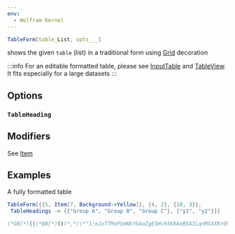 ```yaml
---
env:
  - Wolfram Kernel
---
```

```mathematica
TableForm[table_List, opts___]
```
shows the given `table` (list) in a traditional form using [Grid](frontend/Reference/Decorations/Grid.md) decoration

:::info
For an editable formatted table, please see [InputTable](frontend/Reference/GUI/InputTable.md) and [TableView](frontend/Reference/GUI/TableView.md). It fits especially for a large datasets
:::

## Options
### `TableHeading`


## Modifiers
See [Item](frontend/Reference/Decorations/Item.md)

## Examples
A fully formatted table 

```mathematica
TableForm[{{5, Item[7, Background->Yellow]}, {4, 2}, {10, 3}}, 
 TableHeadings -> {{"Group A", "Group B", "Group C"}, {"y1", "y2"}}]
```

```mathematica @
(*GB[*){{(*BB[*)()(*,*)(*"1:eJxTTMoPSmNkYGAoZgESHvk5KRAeB5AILqnMSXXKr0hjgskHleakFouApDLyy4NLijLz0p0zEosSk0tSi4qLWYESbok5xakAImsVPw=="*)(*]BB*)(*|*),(*|*)"y1"(*|*),(*|*)"y2"}(*||*),(*||*){"Group A"(*|*),(*|*)5(*|*),(*|*)7(*VB[*)(**)(*,*)(*"1:eJxTTMoPSmNkYGAoZgESHvk5KWlMIB47kPAsSc11yq+ACICkg0pzUou5gAynxOTs9KL80ryUNGaQJAdI0t3JOT8nvygTZBqEAGIGNN08QEZwSVFmgX+eZ15BaUkxK1DALTGnOBUAl00daw=="*)(*]VB*)}(*||*),(*||*){"Group B"(*|*),(*|*)4(*|*),(*|*)2}(*||*),(*||*){"Group C"(*|*),(*|*)10(*|*),(*|*)3}}(*||*)(*1:eJxTTMoPSmNkYGAoZgESHvk5KRAeO5BwL8pMccqvSGOCSQeV5qQW8yNkXDLLMlNSi4oRKnwyi0tQ1QeDTHLOzynNzStOY0FWV8wKZLgl5hSngoVCikpTES5BUwBnoRkOZuSXU8NkAKaJOTA=*)(*]GB*)
```